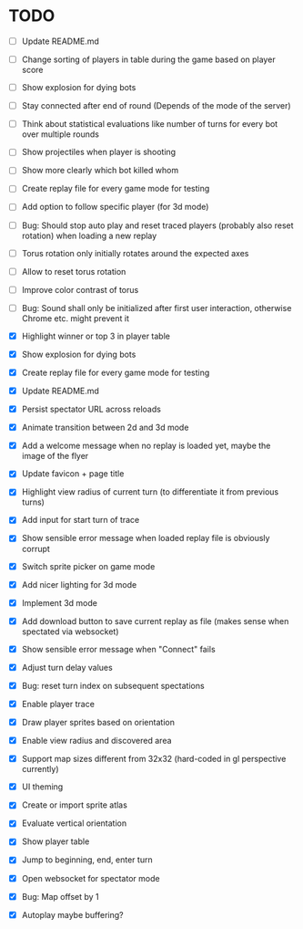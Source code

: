 TODO
====

- [ ] Update README.md
- [ ] Change sorting of players in table during the game based on player score
- [ ] Show explosion for dying bots
- [ ] Stay connected after end of round (Depends of the mode of the server)
- [ ] Think about statistical evaluations like number of turns for every bot over multiple rounds
- [ ] Show projectiles when player is shooting
- [ ] Show more clearly which bot killed whom
- [ ] Create replay file for every game mode for testing
- [ ] Add option to follow specific player (for 3d mode)
- [ ] Bug: Should stop auto play and reset traced players (probably also reset rotation) when loading a new replay
- [ ] Torus rotation only initially rotates around the expected axes
- [ ] Allow to reset torus rotation
- [ ] Improve color contrast of torus
- [ ] Bug: Sound shall only be initialized after first user interaction, otherwise Chrome etc. might prevent it

- [X] Highlight winner or top 3 in player table
- [X] Show explosion for dying bots
- [X] Create replay file for every game mode for testing
- [X] Update README.md
- [X] Persist spectator URL across reloads
- [X] Animate transition between 2d and 3d mode
- [X] Add a welcome message when no replay is loaded yet, maybe the image of the flyer
- [X] Update favicon + page title
- [X] Highlight view radius of current turn (to differentiate it from previous turns)
- [X] Add input for start turn of trace
- [X] Show sensible error message when loaded replay file is obviously corrupt
- [X] Switch sprite picker on game mode
- [X] Add nicer lighting for 3d mode
- [X] Implement 3d mode
- [X] Add download button to save current replay as file (makes sense when spectated via websocket)
- [X] Show sensible error message when "Connect" fails
- [X] Adjust turn delay values
- [X] Bug: reset turn index on subsequent spectations
- [X] Enable player trace
- [X] Draw player sprites based on orientation
- [X] Enable view radius and discovered area
- [X] Support map sizes different from 32x32 (hard-coded in gl perspective currently)
- [X] UI theming
- [X] Create or import sprite atlas
- [X] Evaluate vertical orientation
- [X] Show player table
- [X] Jump to beginning, end, enter turn
- [X] Open websocket for spectator mode
- [X] Bug: Map offset by 1
- [X] Autoplay maybe buffering?
